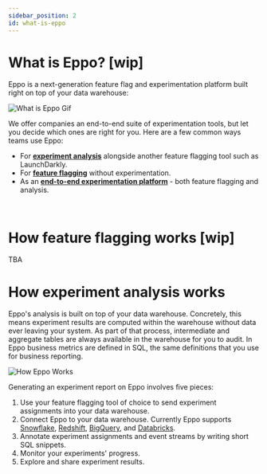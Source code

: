 ```yaml
---
sidebar_position: 2
id: what-is-eppo
---
```


# What is Eppo? [wip]

Eppo is a next-generation feature flag and experimentation platform built right on top of your data warehouse:

![What is Eppo Gif](/img/building-experiments/what-is-eppo.gif)

We offer companies an end-to-end suite of experimentation tools, but let you decide which ones are right for you. Here are a few common ways teams use Eppo:

- For [**experiment analysis**](/experiment-quickstart) alongside another feature flagging tool such as LaunchDarkly.
- For [**feature flagging**](/feature-flag-quickstart) without experimentation.
- As an [**end-to-end experimentation platform**](/feature-flags/use-cases/experiment-assignment) - both feature flagging and analysis.

<br />

# How feature flagging works [wip]

TBA

# How experiment analysis works

Eppo's analysis is built on top of your data warehouse. Concretely, this means experiment results are computed within the warehouse without data ever leaving your system. As part of that process, intermediate and aggregate tables are always available in the warehouse for you to audit. In Eppo business metrics are defined in SQL, the same definitions that you use for business reporting.

![How Eppo Works](/img/building-experiments/how-eppo-works.png)

Generating an experiment report on Eppo involves five pieces:

1. Use your feature flagging tool of choice to send experiment assignments into your data warehouse.
2. Connect Eppo to your data warehouse. Currently Eppo supports [Snowflake](/how-tos/connecting-dwh/snowflake), [Redshift](/how-tos/connecting-dwh/redshift), [BigQuery](/how-tos/connecting-dwh/bigquery), and [Databricks](/how-tos/connecting-dwh/databricks).
3. Annotate experiment assignments and event streams by writing short SQL snippets.
4. Monitor your experiments' progress.
5. Explore and share experiment results.

<br />
